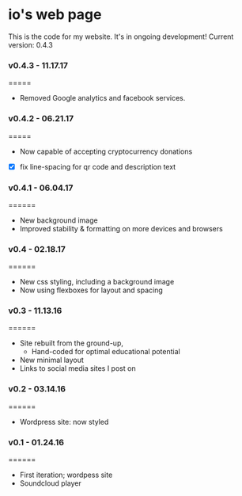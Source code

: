 # io's web page
This is the code for my website. It's in ongoing development!
Current version: 0.4.3

### v0.4.3 - 11.17.17
=====
- Removed Google analytics and facebook services.

### v0.4.2 - 06.21.17
=====
- Now capable of accepting cryptocurrency donations
- [x] fix line-spacing for qr code and description text

### v0.4.1 - 06.04.17
======
- New background image
- Improved stability & formatting on more devices and browsers

### v0.4 - 02.18.17
======
- New css styling, including a background image
- Now using flexboxes for layout and spacing

### v0.3 - 11.13.16
======
- Site rebuilt from the ground-up, 
	- Hand-coded for optimal educational potential
- New minimal layout
- Links to social media sites I post on

### v0.2 - 03.14.16
======
- Wordpress site: now styled

### v0.1 - 01.24.16
======
- First iteration; wordpess site
- Soundcloud player
